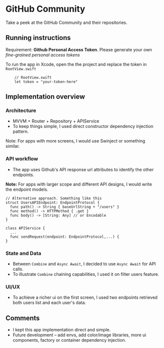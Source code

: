 # GitHub Community
Take a peek at the GitHub Community and their repositories.


## Running instructions
Requirement: **Github Personal Access Token**. Please generate your own *fine-grained personal access tokens* 
 
To run the app in Xcode, open the the project and replace the token in `RootView.swift`

```
    // RootView.swift
    let token = "your-token-here"
```

## Implementation overview

### Architecture
- MVVM + Router + Repository + APIService
- To keep things simple, I used direct constructor dependency injection pattern.
 
Note: For apps with more screens, I would use Swinject or something similar.

### API workflow
- The app uses Github's API response url attributes to identify the other endpoints.

**Note:** For apps with larger scope and different API designs, I would write the endpoint models. 

```
// Alternative approach. Something like this
struct UsersAPIEndpoint: EndpointProtocol {
  func path() -> String { baseUrlString + "/users" }
  func method() -> HTTPMethod { .get }
  func body() -> [String: Any] // or Encodable
}

class APIService {
  ...
  func sendRequest(endpoint: EndpointProtocol,...) { 
}

```

### State and Data
- Between `Combine` and `Async Await`, I decided to use `Async Await` for API calls.
- To illustrate `Combine` chaining capabilities, I used it on filter users feature.


### UI/UX
- To achieve a richer ui on the first screen, I used two endpoints retrieved both users list and each user's data.

  

## Comments
* I kept this app implementation direct and simple. 
* Future development – add envs, add color/image libraries, more ui components, factory or container dependency injection.




